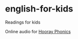# english-for-kids
Readings for kids

Online audio for [Hooray Phonics](http://fxojki.epub360.com.cn/v2/manage/book/nx2yuz/)
